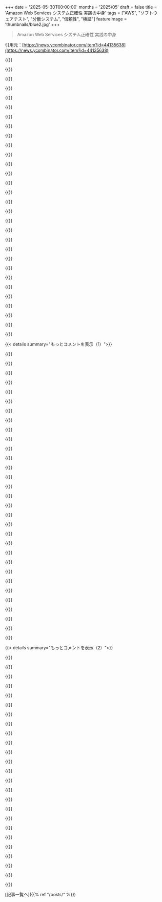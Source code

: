 +++
date = '2025-05-30T00:00:00'
months = '2025/05'
draft = false
title = 'Amazon Web Services システム正確性 実践の中身'
tags = ["AWS", "ソフトウェアテスト", "分散システム", "信頼性", "検証"]
featureimage = 'thumbnails/blue2.jpg'
+++

> Amazon Web Services システム正確性 実践の中身

引用元：[https://news.ycombinator.com/item?id=44135638](https://news.ycombinator.com/item?id=44135638)




{{<matomeQuote body="＞ Deterministic simulationってやつ、AWSで結構使われてる軽量な方法なんだね。スレッドの動きとかタイミングとか、ランダムな部分を全部制御してシミュレーターで動かすんだって。特定の失敗パターンとか成功パターンをテストできるらしいよ。言語に関係なく使える良いオープンソースのライブラリとかないのかな？ Antithesisってのがだいたいこれやってるみたいだけど、まだオープンソースじゃないんだってね。I/Oをスタブ化すればできるけど、それって面倒だし、みんながちゃんとやるとは限らないしね。それよりアプリケーションより上のレイヤーで決定的になる方が良い気がするなー。ちょっと余談だけど、AIってテストの分野ではかなり期待できると思うんだよね。formal verificationとか、もっとやりやすくなるといいな。" userName="amazingamazing" createdAt="2025/05/30 14:24:42" color="#38d3d3">}}




{{<matomeQuote body="DSTには歴史的に２つのデカい壁があったんだ。１つは、システム全体を特定のシミュレーションフレームワークに合わせて作る必要があったこと（しかも他のライブラリとか使えなくなる）。もう１つは、しょぼい探索とか入力生成で自分をごまかしやすいこと。簡単なテストしかしてないのに全部クリアに見えちゃうんだよね。Antithesisはこれらの問題を解決しようとしてるけど、マジで難しいよ。どんなソフトウェアにも後から決定性を導入できる信頼できる方法を知らないな。Facebook’s Hermit projectがLinuxユーザーランドを決定的にしようとしたけど、もうやめちゃったみたい。（俺たちもハイパーバイザー作る前に同じこと試したけど、うまくいかなかったんだ）決定的なコンピューターってのは、テスト以外にも汎用的に役立つ技術だと思うんだ。いつか誰かが作るか、俺たちがオープンソース化すると思うよ。" userName="wwilson" createdAt="2025/05/30 17:02:34" color="#38d3d3">}}




{{<matomeQuote body="これ見てみて<br>https://apple.github.io/foundationdb/testing.html<br>https://www.youtube.com/watch?v=4fFDFbi3toc" userName="bit_razor" createdAt="2025/05/30 17:45:13" color="#ff5733">}}




{{<matomeQuote body="FDB大好きだけど、あれはちょっと違うんだよね。FDBチームは確か、これをやるために独自のプログラミング言語を書かなきゃいけなかったはずだよ。アプリケーションの上の層にある言語非依存のレイヤーって感じじゃないんだ。ツールが密結合してると、誰も使わないんだよ。だからAntithesisが凄いんだ。彼らが目標達成できたら、まさにそれが実現されることになるんだから。" userName="amazingamazing" createdAt="2025/05/30 17:46:54" color="#ff5c5c">}}




{{<matomeQuote body="あー、”そのツールに密結合したソフトウェアの開発者だけが使う”って言いたかったんだね、きっと。FDBとかAmazonだけがこういうの使ってるわけじゃないし、分散システムのデバッグにはめちゃくちゃ強力なツールなんだよ、これ。" userName="Lwerewolf" createdAt="2025/05/30 20:07:36" color="">}}




{{<matomeQuote body="QEMUを100％エミュレーションモードでシングルスレッドで動かせば、完全に決定的なマシンは比較的簡単に手に入れられると思うんだ。でも、みんなが求めてるのは”制御された”決定的な実行なんだよね。それって比べ物にならないくらい難しい。複数のプロセスに、特定の条件を引き起こすような特別な動きをさせるのは、CPUとかOSスケジューラの低いレベルから見ると、すごく複雑になるはずだよ。だから言語非依存の仕組みは実現が難しいし、特に意図通りに動かすのが大変なんだ。関係ない細部に溺れちゃうかもしれない。昔、これよりずっとシンプルなものを作ったことがあるんだ。複数のJVMスレッドを特定の同期パターンで動かせるようにしたんだ。I/O操作とかシステム時間の進行をスタブ化して制御することでね。それで、いくつか非同期につながったコンポーネントを、スレッドの起動順だけじゃなく、I/Oエラーとかリトライも含めて特定の相互作用パターンで実行できたんだ。これは管理しやすかったし、本番で動く前にいくつか厄介なバグを見つけるのに役立ったよ。でも、それは大幅な簡略化をしたから可能だったんだ。システム全体じゃなくて、特定の同期ポイントだけを制御したんだよ。明示的な同期を単に忘れちゃったような一般的なデータ競合は検出できないんだ。" userName="nine_k" createdAt="2025/05/31 00:08:55" color="#ff5c5c">}}




{{<matomeQuote body="これに似たようなやつ、JVM向けに昔（たしか15年くらい前）あったって聞いた気がするな。詳しいことは覚えてないから、全く同じじゃないかもしれないけど、同僚が言ってたのは、ヤバいスケジューリング順序を自動で選んで並行処理をテストする技術だったんだよ。" userName="ajb" createdAt="2025/05/31 05:56:18" color="">}}




{{<matomeQuote body="gdbでデバッグできる言語ならこれが使えるよ<br>https://rr-project.org/" userName="crvdgc" createdAt="2025/05/30 18:05:30" color="#ff5c5c">}}




{{<matomeQuote body="rrにプラス1．ボーナス機能としてタイムトラベルデバッグもできるんだ！これに慣れちゃったらもう他のデバッグには戻れないね…" userName="smj-edison" createdAt="2025/05/31 07:01:24" color="#38d3d3">}}




{{<matomeQuote body="Joe Armstrong が Dropbox のテストに property testing を使ったっていう話があったよ．" userName="john2x" createdAt="2025/05/30 19:46:40" color="">}}




{{<matomeQuote body="S3 は俺が見た中で最も素晴らしいソフトウェアの一つだよ．数年前にシステム全体に強いread-after-write整合性を追加した件？ 信じられないソフトウェアエンジニアリングだね． https://aws.amazon.com/blogs/aws/amazon-s3-update-strong-rea..." userName="simonw" createdAt="2025/05/30 16:02:23" color="#ff5c5c">}}




{{<matomeQuote body="S3 （Lifecycle）で，まさにそのread-after-writeを可能にしたインデックスチームの再設計時期に働くっていう，特別な喜びがあったんだ．<br>外部から見た S3 が印象的なのはもちろんだけど，実装と組織構造の両面で，内部は少なくともそれくらい印象的だって自信を持って言えるよ．" userName="riknos314" createdAt="2025/05/30 23:32:11" color="#38d3d3">}}




{{<matomeQuote body="Google Cloud Storage は S3 よりずーっと前からそれ（read-after-write）持ってたよ．GCS の方がずっとよく考えられて作られた製品に見えるね．" userName="positisop" createdAt="2025/05/30 17:25:10" color="">}}




{{<matomeQuote body="S3 はおそらく世界最大のオブジェクトストアだろうね．そんなシステムをアップグレードして，read-after-writeみたいに複雑な機能を追加するのに，ダウンタイムなしで，しかも200+ exabytesものデータ規模でやっちゃうなんて，マジで感心するよ．" userName="simonw" createdAt="2025/05/30 18:44:08" color="#45d325">}}




{{<matomeQuote body="エンジニアリングの努力には本当に敬意を表するよ．でもオブジェクトストアはembarrassingly parallel だから，もしそんな移行がダウンタイムなしで可能な場所があるとしたら，それは間違いなくオブジェクトストアだね．" userName="tossandthrow" createdAt="2025/05/30 19:07:46" color="">}}




{{<matomeQuote body="オブジェクトストアの並列性を利用するカットオフはどこで作るんだろうね？<br>つまり，ライブサービス上で，スタックのどのレイヤーで新しい強い整合性システムに移行し始めるんだ？<br>既存のバケットには古いシステムにデータがあるから，バケット単位では無理だよね．<br>同じ理由でキープレフィックスレベルでも無理．<br>両方のシステムを並行稼働させて，新しい方を試してキーがなければ古い方にフォールバックするのも無理だ，だって追加しようとしてる整合性ルールが破られちゃうから．<br>思ってるよりずっとややこしそうだね．" userName="gamegoblin" createdAt="2025/05/30 20:31:28" color="#ff5c5c">}}




{{<matomeQuote body="明らかに，どうやってread-after-writeを実現したかによるだろうね．<br>おそらくオブジェクトのデータを物理的に移動する必要はなくて，書き込みと読み込みをするレイヤーが，何らかのバージョン管理保証（例えばデータベースの世界だとMVCCが有名なパラダイムだね）に基づいて調整してるんだろう．オブジェクトの最新バージョンがどれで，どこから読むべきかを全てのリーダーに伝える，分散トランザクショナルkvストアが必要になるだろうね．<br>オブジェクトへの書き込みは，データが書き込まれてkvストアが新しいバージョンで更新された場合だけ完了を承認するんだ．<br>バケットは互いに隔離されてるから，バケット単位で並行してこれができるかもしれないね．" userName="nojvek" createdAt="2025/05/31 00:48:20" color="#ff5733">}}




{{<matomeQuote body="そうだね，でも GCS が使ってるのは誰の互換 API だっけ？ あと S3 が20年近く経ってることも頭に入れといてね，だからあんな風に変更をバックポートするのは信じられないくらいすごいことなんだ．" userName="SteveNuts" createdAt="2025/05/30 17:53:38" color="">}}




{{<matomeQuote body="20年だけじゃなくてさ、大規模なのにほぼ完璧な20年間だよ。" userName="benoau" createdAt="2025/05/30 17:55:27" color="#38d3d3">}}




{{<matomeQuote body="Its funny that things that are pinnacles of human engineering exist like this where the general public has no idea it even exists, though they （most likely） use it every single day．" userName="SteveNuts" createdAt="2025/05/30 18:16:44" color="#ff5c5c">}}




{{<matomeQuote body="俺は Red Dead Redemption 2 の方がすごいと思うんだよね．なんでかはわかんない．バカげてるかもだけど， S3 って表面上の API が超シンプルだから，ああいうのと比べると全然すごく見えないんだ．実際どっちの方がすごいのか，ちょっと気になるわ．" userName="ninetyninenine" createdAt="2025/05/30 18:59:05" color="">}}




{{<matomeQuote body="外部インターフェースからは使いやすいのは確かだけど，バックエンドはめちゃくちゃすごいんだよ．以前の議論はこちら<br>https://news.ycombinator.com/item?id=36900147" userName="SteveNuts" createdAt="2025/05/30 20:25:55" color="#45d325">}}




{{<matomeQuote body="＞ S3 って表面上の API が超シンプルだから，全然すごく見えないんだ ［...］<br>ちょっと前にあった，このコメント思い出したわ．<br>https://news.ycombinator.com/item?id=43363055" userName="koito17" createdAt="2025/05/31 01:28:06" color="#38d3d3">}}




{{<matomeQuote body="Thats the strangest comparison I have seen． What axis are you really comparing here？ Better graphics？ Sound？" userName="sriram_malhar" createdAt="2025/05/31 06:32:47" color="">}}




{{<matomeQuote body="どっちを作るにも必要な，複雑さと純粋な知能，それに能力．" userName="ninetyninenine" createdAt="2025/05/31 07:34:18" color="">}}




{{<matomeQuote body="で，その主張の根拠は？ AWSs complexity and intelligence and capability to build and manage 1‐2 zettabytes of storage near flawlessly？" userName="sriram_malhar" createdAt="2025/05/31 09:51:13" color="#45d325">}}




{{<matomeQuote body="Im more impressed by Red Dead Redemption 2 or Baldurs Gate 3．There is no “basis” other my gut feeling． Unless you can get quantified metrics to compare thats all we got． For example if you had lines of code for both， or average IQ． Both would lead towards the “basis” which neither you or I have．" userName="ninetyninenine" createdAt="2025/05/31 13:48:21" color="">}}




{{<matomeQuote body="AWS はさ，一番でかい S3 バケットは100万台以上の HDD に分散されてるって言ってるよ．それ，かなりすごいことだよね．" userName="UltraSane" createdAt="2025/05/31 02:07:27" color="#ff33a1">}}




{{<matomeQuote body="たぶん誤解してるよ。彼らはS3が100万台のハードドライブを使ってるんじゃなくて、すごく大きな単一のバケット／顧客のためだけに100万台のハードドライブを使ってるって言ってるんだよ！" userName="simonw" createdAt="2025/05/31 13:23:57" color="">}}




{{<matomeQuote body="実際には、その100万台のドライブには複数の顧客のデータが保存されるだろうね。でも、1つの顧客のデータが、spinning hard drivesから必要なIOPsを得るために、100万台のドライブに分散されるんだ。" userName="UltraSane" createdAt="2025/06/02 17:49:56" color="">}}




{{< details summary="もっとコメントを表示（1）">}}

{{<matomeQuote body="GCSのmetadata layerは元々Megastore（Spannerの前身）で実装されてたんだ。それはSpannerのスケーリング能力が向上するにつれて、だいたい小さいregionから大きいregionの順でSpannerにシームレスに移行されたんだよ。GCSはSpannerのいくつかのscaling plateausを見つけて、解消するのを手伝ったんだ。" userName="rossjudson" createdAt="2025/05/31 02:45:03" color="#785bff">}}




{{<matomeQuote body="＞GCSはすごくよく考えられて作られた製品に見える<br>AWSとGCSでしばらく働いたけど、僕には逆の意見だね。GCSっていうのは、エンジニアが顧客にどう作業するかを押し付けて、ひどいinterfaces、poor documentation、価値以上にcomplexityを与えた結果だよ。”I engineered the ultimate engineery thing”っていうのと、”I made something people actually like using”っていうのは違うんだ。" userName="0xbadcafebee" createdAt="2025/06/02 15:07:55" color="#38d3d3">}}




{{<matomeQuote body="まあ、そうかもね。でも、Googleにはinfrastructureとして選ぶのがriskyなendeavorだっていうreputationがあるんだよ。" userName="theflyinghorse" createdAt="2025/05/30 19:56:25" color="">}}




{{<matomeQuote body="僕のPOVからすると、Amazonはservicesを”trust nothing, prepare for the worst case”っていうperspectiveから設計してるんだ。Eventual consistencyも含まれてるよ。それがusefulな時もあるけど、most of the timeはPITAなんだ。" userName="throitallaway" createdAt="2025/05/30 17:38:04" color="#38d3d3">}}




{{<matomeQuote body="S3はper seソフトウェアっていうんじゃなくて、serviceだよ。それと、S3はgcsやazure blobよりbetterってことはないね。" userName="up2isomorphism" createdAt="2025/05/31 06:05:11" color="">}}




{{<matomeQuote body="Servicesはsoftwareの上にbuiltされてるんだよ。S3はlikely an order of magnitude larger than those others - it’s had a lot longer to grow。" userName="simonw" createdAt="2025/05/31 13:22:31" color="">}}




{{<matomeQuote body="うわぁ。Leslie Lamportさんとは昔、何年もやり取りしてたんだよ（彼のBuridan’s Principleの論文とかについてね）。今日彼のウェブサイトを見たら、TLA+やPlusCalについて色々な発見があったんだ。今でも彼は管理してるみたい。<br>正直言ってさ…プログラミングに数学を持ち込んで、並行システムのOGだった彼みたいな人が、AWSとか人が使う必要のある産業界で使われるシステム設計言語を作るっていうのは、めっちゃ理にかなってると思うんだよね。<br>分散システムを構築する人がもっと彼の作ったものを使ってくれたらいいのに。大規模システムでは正確さの証明ってマジで重要だからさ。" userName="EGreg" createdAt="2025/05/30 13:18:05" color="#45d325">}}




{{<matomeQuote body="あと興味あるかもしれない人にちょっとしたヒント：Claude Opus with Extended Thinkingが、既存のコードをTLA+仕様に変換するのがすごく得意みたいだよ。<br>個人的なRustプロジェクトでこれでいくつもバグ見つけちゃったんだ（Snakeゲームで蛇が180度ターンできちゃうバグとかね）。あと仕事で使ってる小さめのコアC++コンポーネント（ロックとかライブネスに特定の特性があるキュー）もこれで検証したよ。<br>他のモデルも試したけど、Opus以外だと構文とか仕様ロジックで問題が出まくったんだ。" userName="lopatin" createdAt="2025/05/30 13:24:58" color="#ff5c5c">}}




{{<matomeQuote body="tlaとか他の形式手法って、ずっと分散システム特有のものだと思ってて、理解する必要ないと思ってたんだ。Snakeゲームでどうやって使うの？<br>あと、コードからTLA+仕様ってどうやって決めるの？既存のシステムの状態だから、間違ったバグも正しい振る舞いとして暗黙的にモデル化されちゃわない？<br>あと、最初からTLA+を使う場合、実装にも適用できるの？それとも設計段階でバグをキャッチするだけ？だから実装は設計と完全に一致しないと、結局微妙なバグが出るってこと？質問攻めごめん、形式手法をちゃんと学んだことはないんだけど、ずっと興味はあったんだ。" userName="dosnem" createdAt="2025/05/30 13:43:33" color="">}}




{{<matomeQuote body="僕のSnakeのバグがどうやって見つかったか教えるね：僕の蛇の表現は、要点のベクトルなんだ（頭、カーブ地点、尻尾）。まっすぐな線で長さ3の蛇が右向きの場合、こんな感じ：[(0,0), (2,0)]。蛇が移動する時（”step_forward”っていう関数1つで）、僕のコードで蛇の表現が圧縮されるんだ：最後の2つの点が同じだったら、最後の点を削除する。だから、この蛇が方向を”左”に変えたら、新しい蛇の表現は[(1, 1), (1, 1)]になって、step_forwardから出る前に[(1, 1)]に圧縮されちゃうんだ。<br>バグがどうやって見つかったかというと：蛇の表現は2点未満になるべきじゃないんだ。だからOpusに僕の蛇の振る舞いをモデル化させて、TLA+の不変条件として蛇の長さが絶対に2未満にならないように書いてもらったんだ。そうするとTLA+は基本的にそれをシミュレーションして、その不変条件が成り立たなくなる正確な一連のステップ（”ターン”）を見つけ出すんだ。この場合はすごく単純だった。蛇が90度以外のターンをするのを防ぐのを考えたことがなかったんだ。" userName="lopatin" createdAt="2025/05/30 13:54:37" color="#38d3d3">}}




{{<matomeQuote body="TLA+は分散システムが対象だけど、どんなシステムでも時間の経過をモデル化するのに使えるんだ。僕は分散システムにも使ったけど、なんか peculiar なハードウェア（そう見えて、実際にそうだったんだけど）が誤動作してる組み込みシステムにも使ったよ。そのハードウェアとその仕様をTLA+でモデル化して、振る舞いの記述を変更して、期待される不変条件が破れるか見てみたんだ（破れたよ、まさに実際のハードウェアで見た通りにね）。TLA+モデルは、以前やってたよりもそのハードウェアの再現可能なテストケースを開発するのにも役立ったんだ。" userName="Jtsummers" createdAt="2025/05/30 15:08:32" color="#785bff">}}




{{<matomeQuote body="専門家じゃないけど、僕の今の理解では、コード実行は常に次の状態への状態遷移なんだ。だから、やることは各状態とそれらの間の関係を完全に仕様化すること。遷移が実際にどう起こるかっていうのは君のコードで、それはそんなに重要じゃない。重要なのは、関係同士が矛盾しないこと。これは超強化された型システムみたいなもんだね。<br>＞ コードからTLA+仕様ってどうやって決めるの？<br>初期状態から始めるんだ。これは常に既知（または固定）だよ。それから各行の不変条件をモデル化するんだ。<br>＞ 既存のバグも正しい振る舞いとして暗黙的にモデル化されちゃう？<br>この場合、不変条件同士が衝突するはずだよ。<br>＞ 最初からTLA+を使う場合、実装にも適用できる？<br>そうだよ、仕様に完全に沿って、実際に起こりうる不正な状態を実務でハンドリングすることでね。TLA+仕様で初期状態が1から5の自然数だけを含むって言ってるなら、君の実装ではその制約をチェックするアサーション（または例外をスロー）を追加するんだ。多くの型システムではその制約を完全に保証しないからね。動的言語を使うならもっと大変だ。" userName="skydhash" createdAt="2025/05/30 16:32:18" color="#ff33a1">}}




{{<matomeQuote body="新しいDeepSeekはOpus 4と似たようなレベルの性能を発揮してるみたいだよ。少なくともAiderの予備的なベンチマークによるとね。" userName="k__" createdAt="2025/05/30 18:26:55" color="">}}




{{<matomeQuote body="＞ 正確さの証明は大規模システムで重要です。<br>それはSSHとか端末みたいな小さくてもクリティカルで広く使われてるユーティリティでもいいかもね。" userName="skydhash" createdAt="2025/05/30 13:27:36" color="">}}




{{<matomeQuote body="うん、基本的にはlsとかcdとかcpみたいなcoreutilsの全部に加えて、rsyncとかsshみたいな一般的な追加機能も含めて、こういうの使えるだろうね。" userName="oblio" createdAt="2025/05/30 13:54:25" color="">}}




{{<matomeQuote body="lsとかcdとかcpみたいなcoreutilsは、Lean 4とCursorを使えば数日以内に書き直せるのはfeasibleだろうね。rsyncとsshはもっと複雑だけど。" userName="rthnbgrredf" createdAt="2025/05/30 19:10:56" color="">}}




{{<matomeQuote body="お前の最初の主張、AIのすごく良いテストになると思うわ。AIがマジで言われてるほどスゴイなら、AIを使ったOSSプロジェクトとか貢献がもっと増えるはずだし。てか，貢献が超簡単になるから，OSSは爆発的に加速するんじゃね？" userName="oblio" createdAt="2025/05/31 08:14:16" color="">}}




{{<matomeQuote body="＞＞大規模システムで正確さを証明するのは超重要だ。そんなん無理だよ... モデルチェッカーが言うのは，お前が探った有限の状態空間の中で，仕様が書いたプロパティを満たしてるってだけだからね..." userName="belter" createdAt="2025/05/30 13:44:24" color="#ff33a1">}}




{{<matomeQuote body="TLA＋とか他のいろんな形式手法でも証明は書けるんだぜ。モデルチェッカーなんて絶対使う必要ないし。証明は無限に長い実行に対しても通用するんだから。有限の振る舞いに縛られるなんて全然ないよ。" userName="amw-zero" createdAt="2025/05/31 00:53:36" color="#ff33a1">}}




{{<matomeQuote body="めっちゃいい記事！インフラのコントロールプレーン作るなら，状態機械はマジで必須だわ。でもPも絶対必要だったのかな？俺はそうは思わないけどね。俺たちはもう13年以上インフラのコントロールプレーン作ってるけど，Rubyで全然うまくいってるぜ https://www.ubicloud.com/blog/building-infrastructure-contro..." userName="furkansahin" createdAt="2025/05/30 14:46:53" color="">}}




{{<matomeQuote body="92％って統計，マジ興味深いね！クラスターぶっ壊すのって派手なクラッシュじゃなくて，”無害な”リトライが状態を垂れ流して，金曜の午前2時に全部ダメになるって話なんだな。これは明らかに，ヤバい大災害より，地味で静かな失敗にこそエンジニアリング時間をもっと割くべきってことだわ。そこに本体が隠れてるんだよ。" userName="severusdd" createdAt="2025/05/30 15:04:07" color="#38d3d3">}}




{{<matomeQuote body="それか生存者バイアスかもね：大きな問題は，対応されたからもう問題起こさない。対応されてない小さな問題が，たまたま大きな問題を引き起こすんだ。" userName="smallnix" createdAt="2025/05/30 17:16:55" color="#ff5c5c">}}




{{<matomeQuote body="P言語について一つ気になったんだけど：初期の頃，MicrosoftでWindows USB stackのランタイムで実際に動くCコードを生成するのに使われてたみたいじゃん？でも今はもうプロダクションコード作るのには使ってない感じ？前にもここで同じ質問したんだよね（https://news.ycombinator.com/item?id=34284557）。生成されたコードがカーネルでも使えるなら，もっとリソースが豊富なクラウドでもイケるはずなのにさ。" userName="chubot" createdAt="2025/05/30 14:40:46" color="#45d325">}}




{{<matomeQuote body="Azureで使われてるCoyote［0］って，P#の進化系で，さらにP［0］の進化系だったみたいだね。このリンク見てみてよ。https://www.microsoft.com/en-us/research/wp-content/uploads/..." userName="algorithmsRcool" createdAt="2025/05/30 16:04:00" color="">}}




{{<matomeQuote body="マジそれな。俺たちCoyote/P#を，抽象的な設計のモデルチェックだけじゃなくて（それも超役立つけどね），Microsoftで動いてるプロダクションサービスのマジな実装テストにも使ったことあるんだぜ。" userName="inaseer" createdAt="2025/05/30 17:37:12" color="#45d325">}}




{{<matomeQuote body="CoyoteとPって，どう違うの？" userName="k__" createdAt="2025/05/30 18:25:05" color="">}}




{{<matomeQuote body="これ面白そうだけど、AWSで働いたことないし、TLA+やPも知らない者としては、超簡単な「ハローワールド」的な例でも見たかったな。それがないと、良い設計とテストプロセスで十分捕まえられることに対して、なんかすごい余計な苦労みたいに聞こえるんだよね。記事自体に基本的な例があれば、これらが実際何をするのかもっとよく分かっただろうに。" userName="ctkhn" createdAt="2025/05/30 13:56:31" color="">}}




{{<matomeQuote body="俺が良いと思うTLA+の短いデモだよ： https://gist.github.com/hwayne/39782de71f14dc9addb75f3bec515...<br>これは、N個のスレッドが共有カウンターを非アトミックにインクリメントするのをモデル化してて、「カウンターは最終的にモデル内のスレッド数と等しくなる」っていう特性を持たせてるんだ。TLA+でチェックしたら、1つのスレッドが別のスレッドの値を上書きしちゃう競合状態を見つけた。このバグのある設計を実装してみたけど、俺のPCだと0.1％未満でしか競合しないから、直接テストするのはすごく難しいだろうね。ほとんどのTLA+の仕様はもっと複雑だけど、これはエラーが比較的シンプルだから良いデモなんだ。" userName="hwayne" createdAt="2025/05/30 18:20:54" color="#ff5733">}}




{{<matomeQuote body="TLA Plus Examples repositoryはすごく良いよ： https://github.com/tlaplus/Examples 。DieHard問題みたいな簡単なものから始めるのがおすすめ。" userName="teeray" createdAt="2025/05/30 14:31:55" color="">}}




{{<matomeQuote body="形式手法を使うことの最大の意味は、テストじゃ決して、決して全てを捕まえられないってことだよ。" userName="dmd" createdAt="2025/05/30 14:04:48" color="#38d3d3">}}

{{</details>}}




{{< details summary="もっとコメントを表示（2）">}}

{{<matomeQuote body="一方、形式検証は、君が正しく指定した特性を、君が正しく指定したプログラムの一部でしか捕らえられない。多くの場合、これらと現実のコードの正しさの間にはギャップがあるんだ。一部のプロジェクトはそのギャップを埋めたけど、ほとんどは無理だろうね。" userName="nickpsecurity" createdAt="2025/05/30 17:18:37" color="#ff33a1">}}




{{<matomeQuote body="形式モデルを使って、実際のコードがモデル通りに振る舞うか検証するための単体テストをたくさん書いたり生成したりできないの？" userName="UltraSane" createdAt="2025/05/31 02:11:12" color="">}}




{{<matomeQuote body="ほとんどの分野では常にギャップの可能性はあるだろうね。でも重要なのは、検証済みの形式モデルとバグのある実装がある場合、問題はそのモデル＜-＞実装レベルにあるって分かること。実装が間違ってるか、”バグ”がモデルによればバグじゃないか。でもモデルは”間違ってない”。モデルが言う通りに起こるべきだ！<br>モデルを使えば、設計パターンをあれこれ考え直すのを避け、この移行レイヤーに集中できる。誰かが「電卓で1÷0が0になる」と言っても、「モデルが間違ってるかも」とは思わない。電卓の何かが間違ってると思う。モデルの世界が違っても、そのモデルは君のモデルと違う可能性が高い。これで疑いの余地がまるごと排除できる。" userName="rtpg" createdAt="2025/05/31 03:42:06" color="#ff5c5c">}}




{{<matomeQuote body="ここには2つの「違う」ギャップがあるんだ。1つは君が話してるモデルと実際のコードの乖離。でももう1つ、もっと微妙なギャップがある：特性をどれだけうまく考えられるか、だよ？検証は君が考え出した特性の良さでしかなく、普通のプログラマーは特性を考え出すのが得意じゃない。（攻撃される前に言っとくけど、俺は形式手法で30年働いてるんだ）" userName="skrishnamurthi" createdAt="2025/05/31 11:09:37" color="#ff5733">}}




{{<matomeQuote body="それは仕様ベーステスト生成、モデルベーステスト生成、あるいはプロパティベーステスト生成って呼ばれてるよ。これらの言葉でググってみて。古いセキュリティや検証の論文を探すなら、常に”citeseerx”と”pdf”を検索に加えて研究論文を見つけるのがおすすめさ。論文にはそれらのツールの長所と短所が書かれてるはずだよ。" userName="nickpsecurity" createdAt="2025/05/31 15:08:19" color="">}}




{{<matomeQuote body="形式検証の仕様の形式検証とか必要じゃね？ってことはカメの上に立ってる感じだね。" userName="hamburglar" createdAt="2025/05/30 18:05:39" color="">}}




{{<matomeQuote body="基盤となる証明付きコードを探してるみたいだね。検証済みのロジックはすぐには見つからないけど。例はこちら：<br>https://www.cs.princeton.edu/~appel/papers/fpcc.pdf<br>https://hol-light.github.io/<br>mutation testingも仕様エラー見つけてるらしいよ：<br>https://github.com/EngineeringSoftware/mcoq" userName="nickpsecurity" createdAt="2025/05/30 22:04:14" color="#ff5733">}}




{{<matomeQuote body="それって”validation”って呼ばれてるの聞いたことあるな。つまり、解決策が仕様を満たすかはverifyするけど、仕様自体が本当に必要なものかはvalidateするってことだね。" userName="Twisol" createdAt="2025/05/30 20:39:32" color="#45d325">}}




{{<matomeQuote body="テストは問題の一部のケースで実装が正しいって証明するけど、形式検証は全部のケースを証明するんだよ。アナグラム返す関数みたいに、テストはいくつかの単語ペアでOKって証明するけど、全部の単語で証明するには形式検証がいるんだ。それで未定義な挙動とかライブラリのバグとか、意味論を証明できないせいで見つけにくいエラーを見つけられるんだよね。" userName="skydhash" createdAt="2025/05/30 14:34:34" color="#ff5733">}}




{{<matomeQuote body="＞＞ a good design<br>「良い設計」って言葉がすごい色々な意味を含んじゃってるよね。TLA+/Pluscalの要点は、設計の健全性を証明することなんだよ。" userName="yathaid" createdAt="2025/05/30 14:35:16" color="#45d325">}}




{{<matomeQuote body="TLA試したんだけど、グラフィカルなツールボックスが動かないしチュートリアルとも合わなくてさ。残念だったな。TLA使いたかったし、Lamportの仕事は他にはすごくファンなんだ。便利なLatexから、時間とか分散システムに関する論文まで素晴らしいと思うんだよね。" userName="egl2020" createdAt="2025/05/30 23:26:10" color="">}}




{{<matomeQuote body="https://github.com/p-org/P" userName="sriram_malhar" createdAt="2025/05/31 11:08:20" color="">}}




{{<matomeQuote body="業界がなんでTDDみたいなのにたどり着いたか面白いよね。2つの数足すみたいな簡単な関数にも使えないのにさ。一部の例外を除けば全く無用ではないけど、形式的な基盤が全くないってのは気づくべきだったんだ。Uncle Bobの時代には、ひどい／よく考えられてないアイデアがたくさんあったんだよ。他の何よりも宗教に近い感じ（プロセスの”儀式”まであるんだから）。" userName="osigurdson" createdAt="2025/05/31 14:08:11" color="">}}




{{<matomeQuote body="＞ to more lightweight semi-formal approaches (such as property-based testing, fuzzing, and runtime monitoring)<br>プロパティベースドテストとかファジングが形式手法と関係あるのはまあ分かるんだけど、ランタイムモニタリングを”半形式手法”って呼ぶのはさすがに無理がある気がするな。" userName="abeppu" createdAt="2025/05/30 17:31:52" color="#ff33a1">}}




{{<matomeQuote body="PObserveみたいなものを使ったランタイムモニタリングなら、半形式手法って言えるよ。単なる普通の警告とかメトリクスじゃないんだ。" userName="mjb" createdAt="2025/05/30 17:33:09" color="">}}




{{<matomeQuote body="PromelaとかSPINって、記事で説明されてるよりハイレベルって言って合ってるかな？" userName="Marazan" createdAt="2025/05/30 15:51:55" color="">}}




{{<matomeQuote body="筆者の一人だけど、10年くらい前にPromelaで分散システムのことやったことあるんだよね。でも、この分野にはあんまり合ってる感じはしなかったかな。クールなアイデアはあるし、いつかまた見直してみる価値はあるかもね。" userName="mjb" createdAt="2025/05/30 16:02:28" color="">}}




{{<matomeQuote body="ちょっと聞きたいんだけど、FISを自分の分散サービスで使ったことある人いる？使うの考えてるんだけど、ああいう実験を実際にやった経験がないんだよね。" userName="ahalbert4" createdAt="2025/05/30 14:54:02" color="">}}




{{<matomeQuote body="これすごく面白いね（拍手）。主な目標の一つがTLA+と比べてもっとアプローチしやすくすることみたいだけど、それをC#で書くってのが、自分としては信じられないくらいアプローチしにくいコミュニティと言語だと思うんだよな。Microsoftファンボーイの怒りを買おうとしてるわけじゃないし、賢い人たちが取り組んでるのは確かだけど、ほとんどの人には無理だろうね。これがgolangとか、もしかしたらjavaだったら、もっとたくさんの人が掘り下げてただろうな！とはいえ、これが正確性や検証をもっと主流にする助けになることを願ってるよ。しばらくこのプロジェクトを casually フォローしてるんだ。自分の長期的な目標は、モデル検証を https://github.com/purpleidea/mgmt/ に統合することなんだ。もしこの分野に興味があるなら、教えてね！" userName="purpleidea" createdAt="2025/05/31 03:05:56" color="#ff5733">}}




{{<matomeQuote body="決定的なシミュレーションについて、AWSで広く使われている軽量な手法で、シングルスレッドのシミュレーターでランダム性を全部制御して実行するんだって。特定の障害とか成功シナリオのテストを書いて、システムの非決定性はテストフレームワークで制御できるらしい。マジですごいね！" userName="sebstefan" createdAt="2025/05/30 13:40:37" color="#45d325">}}




{{<matomeQuote body="Loom for Rustがこれをやってくれるよ。一部のC++でもうまく適用できて（テストやレビューをすり抜けた実際のバグを見つけた）、良い成果があったんだ。TLA+とかよりは低レイヤーで、証明にはならないけど、実際の実装をチェックできるからすごく便利だよ。https://github.com/tokio-rs/loom" userName="jeffreygoesto" createdAt="2025/05/30 13:51:03" color="#38d3d3">}}




{{<matomeQuote body="DSTは10年ちょい前にFoundationDBで広まって、関連情報はFDB論文（セクション4と6.2）にあるよ。2015年にStrange Loopでも話したんだ（ちなみに筆者だよ）。DSTを試したいなら、既存プロジェクトでも組み込みやすくするAntithesisって新しい会社があるから見てみて。質問あればどうぞ！" userName="wwilson" createdAt="2025/05/30 16:10:38" color="#38d3d3">}}




{{<matomeQuote body="Willさん、仕事とFoundationDBのファンです！でもDSTはFoundationDBだけで発明されたわけじゃないと思うな。例えばAWSのAlfサービスで2009年頃にテストに使われてたし、Al Vermeulenが導入に影響力あったよ。でもAnithesisはめっちゃクールで、システムの正確性に関する議論を変えてるの尊敬する！これはちょっとした補足ね。" userName="mjb" createdAt="2025/05/30 17:57:44" color="#ff33a1">}}




{{<matomeQuote body="Antithesisは推せるんだけど、DSTとか決定性技術には同時期（2009年頃）にMODISTとかUW発のCorensicみたいな前例があったんだ。CorensicはOSを決定的にするハイパーバイザー作ってたけど、商業的には厳しかったみたいでF5に買収されたって。でも新しいアイデアに拘りすぎず、こうやって昔のアイデアが再発見・進化するのは良いことだと思うよ。複雑なシステム扱ってると、結局モデル検査とか決定性みたいな似た考えに行き着くんだろうね。歴史たどるの楽しい！" userName="we6251" createdAt="2025/05/30 20:30:00" color="#ff5733">}}

{{</details>}}



[記事一覧へ]({{% ref "/posts/" %}})
